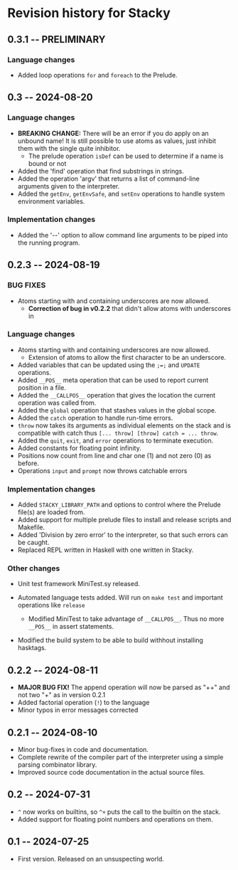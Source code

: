 # Revision history for Stacky

## 0.3.1 -- PRELIMINARY

### Language changes

* Added loop operations `for` and `foreach` to the Prelude.

## 0.3 -- 2024-08-20

### Language changes

* **BREAKING CHANGE:** There will be an error if you do apply on an unbound name! It is still possible to use atoms as values, just inhibit them with the single quite inhibitor.
  * The prelude operation `isDef` can be used to determine if a name is bound or not
* Added the 'find' operation that find substrings in strings.
* Added the operation 'argv' that returns a list of command-line arguments given to the interpreter.
* Added the `getEnv`, `getEnvSafe`, and `setEnv` operations to handle system environment variables.

### Implementation changes

* Added the '--' option to allow command line arguments to be piped into the running program.


## 0.2.3 -- 2024-08-19

### BUG FIXES

* Atoms starting with and containing underscores are now allowed.
  - **Correction of bug in v0.2.2** that didn't allow atoms with underscores in 

### Language changes

* Atoms starting with and containing underscores are now allowed.
  - Extension of atoms to allow the first character to be an underscore.
* Added variables that can be updated using the `;=;` and `UPDATE` operations.
* Added `__POS__` meta operation that can be used to report current position in a file.
* Added the `__CALLPOS__` operation that gives the location the current operation was called from.
* Added the `global` operation that stashes values in the global scope.
* Added the `catch` operation to handle run-time errors.
* `throw` now takes its arguments as individual elements on the stack and is compatible with catch thus `[... throw] [throw] catch = ... throw`.
* Added the `quit`, `exit`, and `error` operations to terminate execution.
* Added constants for floating point infinity.
* Positions now count from line and char one (1) and not zero (0) as before.
* Operations `input` and `prompt` now throws catchable errors

### Implementation changes

* Added `STACKY_LIBRARY_PATH` and options to control where the Prelude file(s) are loaded from.
* Added support for multiple prelude files to install and release scripts and Makefile.
* Added 'Division by zero error' to the interpreter, so that such errors can be caught.
* Replaced REPL written in Haskell with one written in Stacky.

### Other changes

* Unit test framework MiniTest.sy released.
* Automated language tests added. Will run on `make test` and important operations like `release`
  - Modified MiniTest to take advantage of `__CALLPOS__`. Thus no more `__POS__` in assert statements.

* Modified the build system to be able to build withhout installing hasktags.

## 0.2.2 -- 2024-08-11

* **MAJOR BUG FIX!** The append operation will now be parsed as "++" and not two "+" as in version 0.2.1
* Added factorial operation (`!`) to the language
* Minor typos in error messages corrected

## 0.2.1 -- 2024-08-10

* Minor bug-fixes in code and documentation.
* Complete rewrite of the compiler part of the interpreter using a simple parsing combinator library.
* Improved source code documentation in the actual source files.

## 0.2 -- 2024-07-31

* `^` now works on builtins, so `^+` puts the call to the builtin on the stack.
* Added support for floating point numbers and operations on them.

## 0.1 -- 2024-07-25

* First version. Released on an unsuspecting world.
